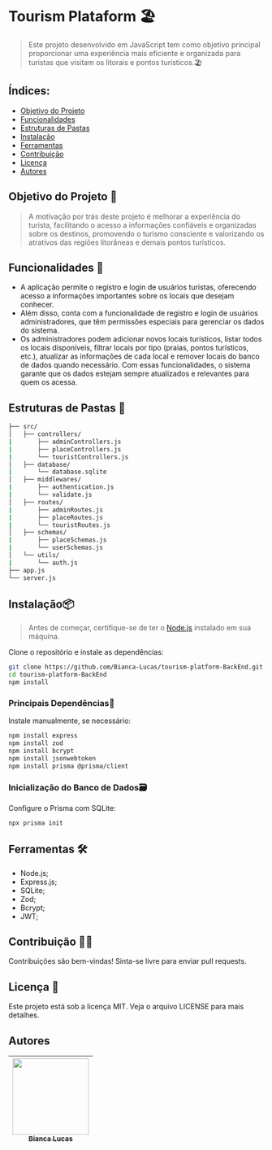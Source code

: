 # Tourism Plataform 🏖️
> Este projeto desenvolvido em JavaScript tem como objetivo principal proporcionar uma experiência mais eficiente e organizada para turistas que visitam os litorais e pontos turísticos.🏖️

## Índices:
- [Objetivo do Projeto](##-Objetivo-do-Projeto)
- [Funcionalidades](##-Funcionalidades)
- [Estruturas de Pastas](##-Estruturas-de-Pastas)
- [Instalação](##-Instalação)
- [Ferramentas](##-Ferramentas)
- [Contribuição](##-Contribuição)
- [Licença](##-Licença)
- [Autores](##-Autores)

## Objetivo do Projeto 🚀
> A motivação por trás deste projeto é melhorar a experiência do turista, facilitando o acesso a informações confiáveis e organizadas sobre os destinos, promovendo o turismo consciente e valorizando os atrativos das regiões litorâneas e demais pontos turísticos.

## Funcionalidades 🚀
- A aplicação permite o registro e login de usuários turistas, oferecendo acesso a informações importantes sobre os locais que desejam conhecer. 
- Além disso, conta com a funcionalidade de registro e login de usuários administradores, que têm permissões especiais para gerenciar os dados do sistema.
- Os administradores podem adicionar novos locais turísticos, listar todos os locais disponíveis, filtrar locais por tipo (praias, pontos turísticos, etc.), atualizar as informações de cada local e remover locais do banco de dados quando necessário. Com essas funcionalidades, o sistema garante que os dados estejam sempre atualizados e relevantes para quem os acessa.

## Estruturas de Pastas 📂
```bash
├── src/
│   ├── controllers/
|       ├── adminControllers.js
|       ├── placeControllers.js
|       └── touristControllers.js
│   ├── database/
|       └── database.sqlite
│   ├── middlewares/
|       ├── authentication.js
|       └── validate.js
│   ├── routes/
|       ├── adminRoutes.js
|       ├── placeRoutes.js
|       └── touristRoutes.js
│   ├── schemas/
|       ├── placeSchemas.js
|       └── userSchemas.js
│   └── utils/
|       └── auth.js
├── app.js
└── server.js
```
## Instalação📦
> Antes de começar, certifique-se de ter o [Node.js](https://nodejs.org/) instalado em sua máquina.

Clone o repositório e instale as dependências:

```bash
git clone https://github.com/Bianca-Lucas/tourism-platform-BackEnd.git
cd tourism-platform-BackEnd
npm install
```

### Principais Dependências🧱
Instale manualmente, se necessário:

```bash
npm install express
npm install zod
npm install bcrypt
npm install jsonwebtoken
npm install prisma @prisma/client
```
### Inicialização do Banco de Dados🗃️
Configure o Prisma com SQLite:

```bash
npx prisma init
```
## Ferramentas 🛠️
- Node.js;
- Express.js;
- SQLite;
- Zod;
- Bcrypt;
- JWT;

## Contribuição 🙋‍♂️
Contribuições são bem-vindas!
Sinta-se livre para enviar pull requests.

## Licença 📝 
Este projeto está sob a licença MIT. Veja o arquivo LICENSE para mais detalhes.

## Autores
| [<img loading="lazy" widht= 150 height= 150 src="https://avatars.githubusercontent.com/u/197404558?v=4" widht=50><br><sub>Bianca Lucas</sub>](https://github.com/Bianca-Lucas) 
| :---: |
